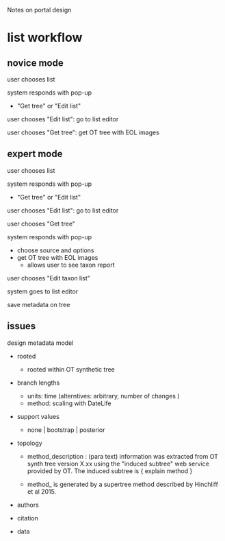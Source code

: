 Notes on portal design

# list workflow 

## novice mode
user chooses list 

system responds with pop-up
   * "Get tree" or "Edit list"

user chooses "Edit list": go to list editor

user chooses "Get tree": get OT tree with EOL images 

## expert mode 
user chooses list 

system responds with pop-up
   * "Get tree" or "Edit list"

user chooses "Edit list": go to list editor

user chooses "Get tree"

system responds with pop-up 
   * choose source and options 
   * get OT tree with EOL images 
      * allows user to see taxon report 
      
user chooses "Edit taxon list" 

system goes to list editor 

save metadata on tree

## issues 



design metadata model 
* rooted 
   * rooted within OT synthetic tree
* branch lengths 
   * units: time (alterntives: arbitrary, number of changes )
   * method: scaling with DateLife 
* support values 
   * none | bootstrap | posterior 
* topology 
   * method_description : (para text) information was extracted from OT synth tree version X.xx using the "induced subtree" web service provided by OT.  The induced subtree is { explain method }
   
   * method_ is generated by a supertree method described by Hinchliff et al 2015.  


* authors 
* citation 
* data 


